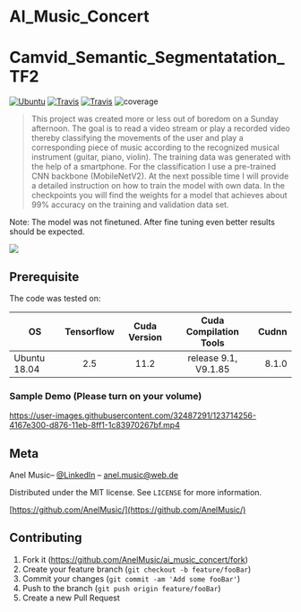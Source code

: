 

# AI_Music_Concert

# Camvid_Semantic_Segmentatation_TF2
[![Ubuntu](https://github.com/ptheywood/cuda-cmake-github-actions/workflows/Ubuntu/badge.svg)](https://github.com/ptheywood/cuda-cmake-github-actions/actions?query=workflow%3AUbuntu)
[![Travis](https://img.shields.io/badge/language-Python-red.svg)]()
[![Travis](https://badges.aleen42.com/src/tensorflow.svg)]()
![coverage](https://img.shields.io/badge/coverage-100%25-green)

> This project was created more or less out of boredom on a Sunday afternoon. The goal is to read a video stream or play a recorded video thereby classifying the movements of the user and play a corresponding piece of music according to the recognized musical instrument (guitar, piano, violin). 
The training data was generated with the help of a smartphone. For the classification I use a pre-trained CNN backbone (MobileNetV2). At the next possible time I will provide a detailed instruction on how to train the model with own data. In the checkpoints you will find the weights for a model that achieves about 99% accuracy on the training and validation data set.

Note: The model was not finetuned. After fine tuning even better results should be expected.

![](segmentation_overlay.gif)

## Prerequisite
The code was tested on:

| OS        | Tensorflow           | Cuda Version  | Cuda Compilation Tools| Cudnn|
| ------------- |:-------------:|:-------------:|:-------------:|-----:|
| Ubuntu 18.04      | 2.5 | 11.2 | release 9.1, V9.1.85|  8.1.0|

### Sample Demo (Please turn on your volume)

https://user-images.githubusercontent.com/32487291/123714256-4167e300-d876-11eb-8ff1-1c83970267bf.mp4

## Meta

Anel Music– [@LinkedIn](https://www.linkedin.com/in/anelmusic/) – anel.music@web.de

Distributed under the MIT license. See ``LICENSE`` for more information.

[https://github.com/AnelMusic/](https://github.com/AnelMusic/)

## Contributing

1. Fork it (<https://github.com/AnelMusic/ai_music_concert/fork>)
2. Create your feature branch (`git checkout -b feature/fooBar`)
3. Commit your changes (`git commit -am 'Add some fooBar'`)
4. Push to the branch (`git push origin feature/fooBar`)
5. Create a new Pull Request
